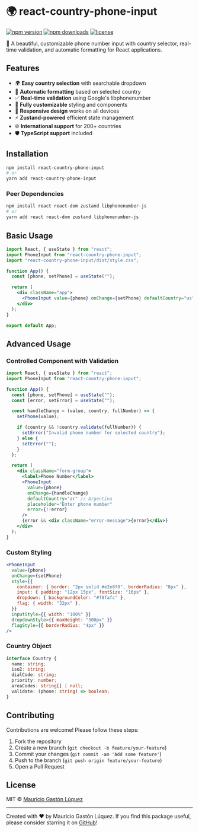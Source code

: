 # 🌍 react-country-phone-input

[![npm version](https://img.shields.io/npm/v/react-country-phone-input.svg?style=flat-square)](https://www.npmjs.com/package/react-country-phone-input)
[![npm downloads](https://img.shields.io/npm/dm/react-country-phone-input.svg?style=flat-square)](https://www.npmjs.com/package/react-country-phone-input)
[![license](https://img.shields.io/github/license/mauriciogaston/react-country-phone-input?style=flat-square)](https://github.com/mauriciogaston/react-country-phone-input/blob/main/LICENSE)

📱 A beautiful, customizable phone number input with country selector, real-time validation, and automatic formatting for React applications.

## Features

- 🌍 **Easy country selection** with searchable dropdown
- 🔢 **Automatic formatting** based on selected country
- ✅ **Real-time validation** using Google's libphonenumber
- 🎨 **Fully customizable** styling and components
- 📱 **Responsive design** works on all devices
- ⚡ **Zustand-powered** efficient state management
- 🌐 **International support** for 200+ countries
- 🛡️ **TypeScript support** included

## Installation

```bash
npm install react-country-phone-input
# or
yarn add react-country-phone-input
```

### Peer Dependencies

```bash
npm install react react-dom zustand libphonenumber-js
# or
yarn add react react-dom zustand libphonenumber-js
```

## Basic Usage

```jsx
import React, { useState } from "react";
import PhoneInput from "react-country-phone-input";
import "react-country-phone-input/dist/style.css";

function App() {
  const [phone, setPhone] = useState("");

  return (
    <div className="app">
      <PhoneInput value={phone} onChange={setPhone} defaultCountry="us" />
    </div>
  );
}

export default App;
```

## Advanced Usage

### Controlled Component with Validation

```jsx
import React, { useState } from "react";
import PhoneInput from "react-country-phone-input";

function App() {
  const [phone, setPhone] = useState("");
  const [error, setError] = useState("");

  const handleChange = (value, country, fullNumber) => {
    setPhone(value);

    if (country && !country.validate(fullNumber)) {
      setError("Invalid phone number for selected country");
    } else {
      setError("");
    }
  };

  return (
    <div className="form-group">
      <label>Phone Number</label>
      <PhoneInput
        value={phone}
        onChange={handleChange}
        defaultCountry="ar" // Argentina
        placeholder="Enter phone number"
        error={!!error}
      />
      {error && <div className="error-message">{error}</div>}
    </div>
  );
}
```

### Custom Styling

```jsx
<PhoneInput
  value={phone}
  onChange={setPhone}
  style={{
    container: { border: "2px solid #e2e8f0", borderRadius: "8px" },
    input: { padding: "12px 15px", fontSize: "16px" },
    dropdown: { backgroundColor: "#f8fafc" },
    flag: { width: "32px" },
  }}
  inputStyle={{ width: "100%" }}
  dropdownStyle={{ maxHeight: "300px" }}
  flagStyle={{ borderRadius: "4px" }}
/>
```

### Country Object

```typescript
interface Country {
  name: string;
  iso2: string;
  dialCode: string;
  priority: number;
  areaCodes: string[] | null;
  validate: (phone: string) => boolean;
}
```

## Contributing

Contributions are welcome! Please follow these steps:

1. Fork the repository
2. Create a new branch (`git checkout -b feature/your-feature`)
3. Commit your changes (`git commit -am 'Add some feature'`)
4. Push to the branch (`git push origin feature/your-feature`)
5. Open a Pull Request

## License

MIT © [Mauricio Gastón Lúquez](https://github.com/mauriciogaston)

---

Created with ❤️ by Mauricio Gastón Lúquez. If you find this package useful, please consider starring it on [GitHub](https://github.com/HX-MLuquez/react-country-phone-input)!
